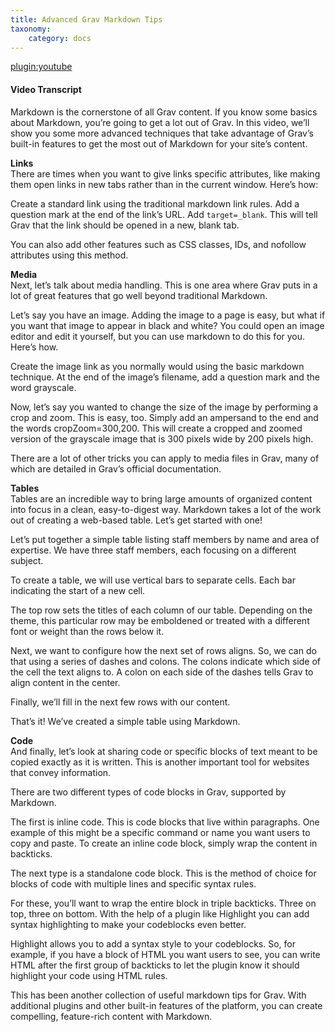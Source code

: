 ```yaml
---
title: Advanced Grav Markdown Tips
taxonomy:
    category: docs
---
```


[plugin:youtube](https://www.youtube.com/watch?v=wj_6_TC878Q)

#### Video Transcript

Markdown is the cornerstone of all Grav content. If you know some basics about Markdown, you’re going to get a lot out of Grav. In this video, we’ll show you some more advanced techniques that take advantage of Grav’s built-in features to get the most out of Markdown for your site’s content.

**Links**  
There are times when you want to give links specific attributes, like making them open links in new tabs rather than in the current window. Here’s how:

Create a standard link using the traditional markdown link rules.
Add a question mark at the end of the link’s URL.
Add `target=_blank`. This will tell Grav that the link should be opened in a new, blank tab.

You can also add other features such as CSS classes, IDs, and nofollow attributes using this method.

**Media**  
Next, let’s talk about media handling. This is one area where Grav puts in a lot of great features that go well beyond traditional Markdown.

Let’s say you have an image. Adding the image to a page is easy, but what if you want that image to appear in black and white? You could open an image editor and edit it yourself, but you can use markdown to do this for you. Here’s how.

Create the image link as you normally would using the basic markdown technique. At the end of the image’s filename, add a question mark and the word grayscale.

Now, let’s say you wanted to change the size of the image by performing a crop and zoom. This is easy, too. Simply add an ampersand to the end and the words cropZoom=300,200. This will create a cropped and zoomed version of the grayscale image that is 300 pixels wide by 200 pixels high.

There are a lot of other tricks you can apply to media files in Grav, many of which are detailed in Grav’s official documentation.

**Tables**  
Tables are an incredible way to bring large amounts of organized content into focus in a clean, easy-to-digest way. Markdown takes a lot of the work out of creating a web-based table. Let’s get started with one!

Let’s put together a simple table listing staff members by name and area of expertise. We have three staff members, each focusing on a different subject.

To create a table, we will use vertical bars to separate cells. Each bar indicating the start of a new cell.

The top row sets the titles of each column of our table. Depending on the theme, this particular row may be emboldened or treated with a different font or weight than the rows below it.

Next, we want to configure how the next set of rows aligns. So, we can do that using a series of dashes and colons. The colons indicate which side of the cell the text aligns to. A colon on each side of the dashes tells Grav to align content in the center.

Finally, we’ll fill in the next few rows with our content.

That’s it! We’ve created a simple table using Markdown.

**Code**  
And finally, let’s look at sharing code or specific blocks of text meant to be copied exactly as it is written. This is another important tool for websites that convey information.

There are two different types of code blocks in Grav, supported by Markdown.

The first is inline code. This is code blocks that live within paragraphs. One example of this might be a specific command or name you want users to copy and paste. To create an inline code block, simply wrap the content in backticks.

The next type is a standalone code block. This is the method of choice for blocks of code with multiple lines and specific syntax rules.

For these, you’ll want to wrap the entire block in triple backticks. Three on top, three on bottom. With the help of a plugin like Highlight you can add syntax highlighting to make your codeblocks even better.

Highlight allows you to add a syntax style to your codeblocks. So, for example, if you have a block of HTML you want users to see, you can write HTML after the first group of backticks to let the plugin know it should highlight your code using HTML rules.

This has been another collection of useful markdown tips for Grav. With additional plugins and other built-in features of the platform, you can create compelling, feature-rich content with Markdown.
